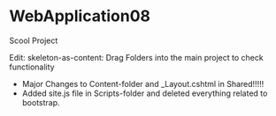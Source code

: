 # WebApplication08
Scool Project

Edit: skeleton-as-content: Drag Folders into the main project to check functionality

- Major Changes to Content-folder and _Layout.cshtml in Shared!!!!!
- Added site.js file in Scripts-folder and deleted everything related to bootstrap.
